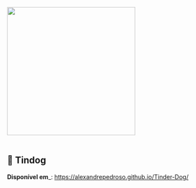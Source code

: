 <div align="start">
 <img src="https://user-images.githubusercontent.com/101142042/195425865-9187ef87-2c83-4b39-a677-7c5bac349bf9.png" width=300px />
</div>
<br />

## 🐾 Tindog 

__Disponível em___: https://alexandrepedroso.github.io/Tinder-Dog/
